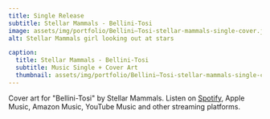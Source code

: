 ```yaml
---
title: Single Release
subtitle: Stellar Mammals - Bellini-Tosi
image: assets/img/portfolio/Bellini–Tosi-stellar-mammals-single-cover.jpg
alt: Stellar Mammals girl looking out at stars

caption:
  title: Stellar Mammals - Bellini-Tosi
  subtitle: Music Single + Cover Art
  thumbnail: assets/img/portfolio/Bellini–Tosi-stellar-mammals-single-cover-thumbnail.jpg
---
```

Cover art for "Bellini-Tosi" by Stellar Mammals. Listen on <a href='https://open.spotify.com/album/7b2VqKIVF4uAEvr7D6TIDW?si=MoEgdkuoRxKNjZ4MIu3RfQ'>Spotify</a>, Apple Music, Amazon Music, YouTube Music and other streaming platforms. <br /> <br /> 